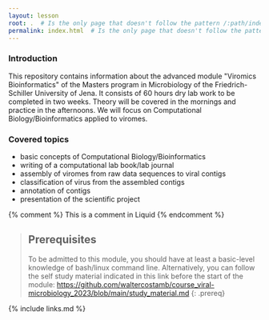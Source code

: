 ```yaml
---
layout: lesson
root: .  # Is the only page that doesn't follow the pattern /:path/index.html
permalink: index.html  # Is the only page that doesn't follow the pattern /:path/index.html
---
```


### Introduction

This repository contains information about the advanced module "Viromics Bioinformatics" of the Masters program in Microbiology of the Friedrich-Schiller University of Jena. It consists of 60 hours dry lab work to be completed in two weeks. Theory will be covered in the mornings and practice in the afternoons. We will focus on Computational Biology/Bioinformatics applied to viromes. 

### Covered topics

- basic concepts of Computational Biology/Bioinformatics
- writing of a computational lab book/lab journal
- assembly of viromes from raw data sequences to viral contigs
- classification of virus from the assembled contigs
- annotation of contigs
- presentation of the scientific project

<!-- this is an html comment -->

{% comment %} This is a comment in Liquid {% endcomment %}

> ## Prerequisites
>
> To be admitted to this module, you should have at least a basic-level knowledge of bash/linux command line. Alternatively, you can follow the self study material indicated in this link before the start of the module: https://github.com/waltercostamb/course_viral-microbiology_2023/blob/main/study_material.md
{: .prereq}

{% include links.md %}
